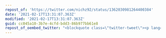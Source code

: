```yaml
---
repost_of: 'https://twitter.com/nichz92/status/1362030981264400384'
date: '2021-02-17T13:31:07.363Z'
modified: '2021-02-17T13:31:07.363Z'
guid: cc045a10-3b7e-4cfd-bdd3-86b977bb61e8
repost_of_oembed_twitter: "<blockquote class=\"twitter-tweet\"><p lang=\"de\" dir=\"ltr\">Schon guter thread.<br>Muss mich aber anstrengen das shitposten zu vermeiden hier. <a href=\"https://t.co/HSYCUUnPO1\">https://t.co/HSYCUUnPO1</a></p>&mdash; the quarantined cat \U0001F3F3️‍\U0001F308\U0001F1EA\U0001F1FA (@nichz92) <a href=\"https://twitter.com/nichz92/status/1362030981264400384?ref_src=twsrc%5Etfw\">February 17, 2021</a></blockquote>\n<script async src=\"https://platform.twitter.com/widgets.js\" charset=\"utf-8\"></script>\n"
---
```

 
